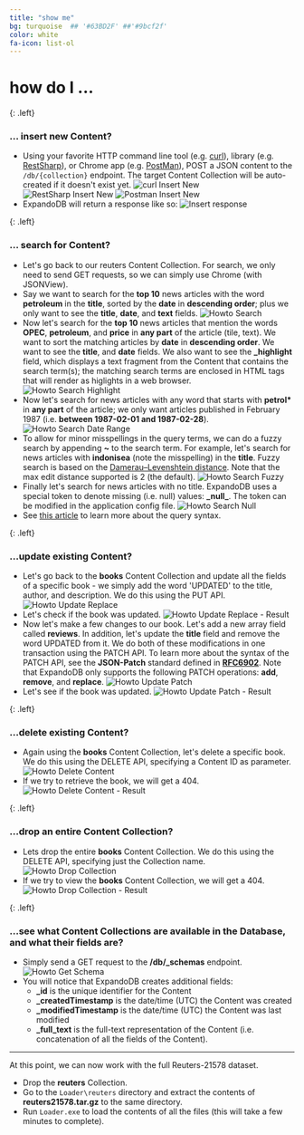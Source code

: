 ```yaml
---
title: "show me"
bg: turquoise  ## '#63BD2F' ##'#9bcf2f'
color: white
fa-icon: list-ol
---
```


# **how do I ...** 

{: .left}
### **... insert new Content?**
- Using your favorite HTTP command line tool (e.g. [curl](https://curl.haxx.se)), library (e.g. [RestSharp](http://restsharp.org/)), or Chrome app 
  (e.g. [PostMan](http://www.getpostman.com)), POST a JSON content to the `/db/{collection}` endpoint. The target Content Collection will be auto-created 
  if it doesn't exist yet.
  ![curl Insert New](img/curl-insert-new.png)  
  ![RestSharp Insert New](img/restsharp-insert-new.png)
  ![Postman Insert New](img/postman-insert-new.png)
- ExpandoDB will return a response like so:
  ![Insert response](img/insert-response.png)  

{: .left}
### **... search for Content?**
- Let's go back to our reuters Content Collection. For search, we only need to send GET requests, so we can simply use Chrome (with JSONView).
- Say we want to search for the **top 10** news articles with the word **petroleum** in the **title**, sorted by the **date** in **descending order**; 
  plus we only want to see the **title**, **date**, and **text** fields.
  ![Howto Search](img/howto-search-1.png)
- Now let's search for the **top 10** news articles that mention the words **OPEC**, **petroleum**, and **price** in **any part** of the article (tile, text).
  We want to sort the matching articles by **date** in **descending order**. We want to see the **title**, and **date** fields. We also 
  want to see the **_highlight** field, which displays a text fragment from the Content that contains the search term(s); 
  the matching search terms are enclosed in HTML tags that will render as higlights in a web browser.     
  ![Howto Search Highlight](img/howto-search-2.png)
- Now let's search for news articles with any word that starts with **petrol\*** in **any part** of the article; we only want articles published in February 1987 
  (i.e. **between 1987-02-01 and 1987-02-28**).
  ![Howto Search Date Range](img/howto-search-3.png)
- To allow for minor misspellings in the query terms, we can do a fuzzy search by appending **~** to the search term. For example, 
  let's search for news articles with **indonisea** (note the misspelling) in the **title**. Fuzzy search is based on the 
  [Damerau–Levenshtein distance](https://en.wikipedia.org/wiki/Damerau%E2%80%93Levenshtein_distance). Note that the max edit distance
  supported is 2 (the default).
  ![Howto Search Fuzzy](img/howto-search-4.png) 
- Finally let's search for news articles with no title. ExpandoDB uses a special token to denote missing (i.e. null) values: **\_null\_**. 
  The token can be modified in the application config file.
  ![Howto Search Null](img/howto-search-5.png)
- See [this article](http://www.lucenetutorial.com/lucene-query-syntax.html) to learn more about the query syntax.  
  
{: .left}
### **...update existing Content?**
- Let's go back to the **books** Content Collection and update all the fields of a specific book - we simply add the word 'UPDATED'
  to the title, author, and description. We do this using the PUT API.
  ![Howto Update Replace](img/howto-update-1.png)
- Let's check if the book was updated.
  ![Howto Update Replace - Result](img/howto-update-2.png)
- Now let's make a few changes to our book. Let's add a new array field called **reviews**. In addition, let's update
  the **title** field and remove the word UPDATED from it. We do both of these modifications in one transaction using the PATCH API.
  To learn more about the syntax of the PATCH API, see the **JSON-Patch** standard defined in [**RFC6902**](https://tools.ietf.org/html/rfc6902). 
  Note that ExpandoDB only supports the following PATCH operations: **add**, **remove**, and **replace**.
  ![Howto Update Patch](img/howto-update-3.png)
- Let's see if the book was updated.
  ![Howto Update Patch - Result](img/howto-update-4.png)
  
{: .left}
### **...delete existing Content?**
- Again using the **books** Content Collection, let's delete a specific book. We do this using the DELETE API, specifying 
  a Content ID as parameter.
  ![Howto Delete Content](img/howto-delete-1.png)
- If we try to retrieve the book, we will get a 404.
  ![Howto Delete Content - Result](img/howto-delete-2.png)

{: .left}
### **...drop an entire Content Collection?**
- Lets drop the entire **books** Content Collection. We do this using the DELETE API, specifying just the Collection name.
  ![Howto Drop Collection](img/howto-delete-3.png)
- If we try to view the **books** Content Collection, we will get a 404.
  ![Howto Drop Collection - Result](img/howto-delete-4.png)

{: .left}
### **...see what Content Collections are available in the Database, and what their fields are?** 
- Simply send a GET request to the **/db/_schemas** endpoint. 
  ![Howto Get Schema](img/howto-get-schema.png)
- You will notice that ExpandoDB creates additional fields:
  * **_id** is the unique identifier for the Content 
  * **_createdTimestamp** is the date/time (UTC) the Content was created
  * **_modifiedTimestamp** is the date/time (UTC) the Content was last modified 
  * **_full_text** is the full-text representation of the Content (i.e. concatenation of all the fields of the Content).
   
-----

At this point, we can now work with the full Reuters-21578 dataset.
 
- Drop the **reuters** Collection.
- Go to the `Loader\reuters` directory and extract the contents of **reuters21578.tar.gz** to the same directory.
- Run `Loader.exe` to load the contents of all the files (this will take a few minutes to complete).
